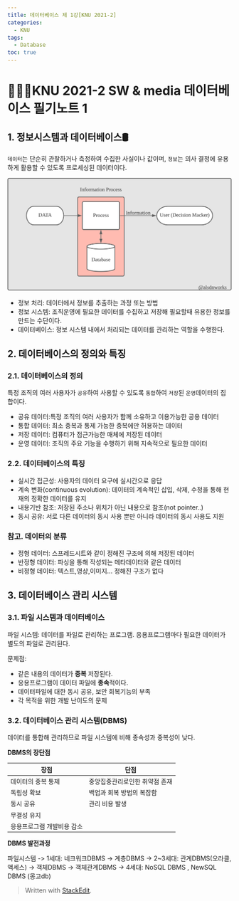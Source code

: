 ```yaml
---
title: 데이터베이스 제 1강[KNU 2021-2]
categories:
  - KNU
tags:
  - Database
toc: true
---
```


# 👨‍💻🏫KNU 2021-2 SW & media 데이터베이스 필기노트 1

## 1. 정보시스템과 데이터베이스🛢

`데이터`는 단순히 관찰하거나 측정하여 수집한 사실이나 값이며,
`정보`는 의사 결정에 유용하게 활용할 수 있도록 프로세싱된 데이터이다. 

![database1](/assets/img/database_1.png) 

- 정보 처리: 데이터에서 정보를 추출하는 과정 또는 방법
- 정보 시스템: 조직운영에 필요한 데이터를 수집하고 저장해 필요할때 유용한 정보를 만드는 수단이다.
- 데이터베이스: 정보 시스템 내에서 처리되는 데이터를 관리하는 역할을 수행한다.




## 2. 데이터베이스의 정의와 특징

### 2.1. 데이터베이스의 정의

 특정 조직의 여러 사용자가 `공유`하여 사용할 수 있도록 `통합`하여 `저장`된 `운영`데이터의 집합이다.

- 공유 데이터:특정 조직의 여러 사용자가 함께 소유하고 이용가능한 공용 데이터
- 통합 데이터: 최소 중복과 통제 가능한 중복에만 허용하는 데이터
- 저장 데이터: 컴퓨터가 접근가능한 매체에 저장된 데이터
- 운영 데이터: 조직의 주요 기능을 수행하기 위해 지속적으로 필요한 데이터

### 2.2. 데이터베이스의 특징 

- 실시간 접근성: 사용자의 데이터 요구에 실시간으로 응답
- 계속 변화(continuous evolution): 데이터의 계속적인 삽입, 삭제, 수정을 통해 현재의 정확한 데이터를 유지
- 내용기반 참조: 저장된 주소나 위치가 아닌 내용으로 참조(not pointer..)
- 동시 공유: 서로 다른 데이터의 동시 사용 뿐만 아니라 데이터의 동시 사용도 지원

### 참고. 데이터의 분류

- 정형 데이터: 스프레드시트와 같이 정해진 구조에 의해 저장된 데이터
- 반정형 데이터: 파싱을 통해 작성되는 메타데이터와 같은 데이터
- 비정형 데이터: 텍스트,영상,이미지... 정해진 구조가 없다

## 3. 데이터베이스 관리 시스템

### 3.1. 파일 시스템과 데이터베이스

파일 시스템: 데이터를 파일로 관리하는 프로그램. 응용프로그램마다 필요한 데이터가 별도의 파일로 관리된다.

문제점: 

- 같은 내용의 데이터가 **중복** 저장된다. 
- 응용프로그램이 데이터 파일에 **종속**적이다.
- 데이터파일에 대한 동시 공유, 보안 회복기능의 부족
- 각 목적을 위한 개발 난이도의 문제

### 3.2. 데이터베이스 관리 시스템(DBMS)	

데이터를 통합해 관리하므로 파일 시스템에 비해 종속성과 중복성이 낮다.

**DBMS의 장단점**

| 장점 | 단점 |
|-----|-----|
| 데이터의 중복 통제 | 중앙집중관리로인한 취약점 존재 |
| 독립성 확보 | 백업과 회복 방법의 복잡함 |
| 동시 공유 |관리 비용 발생|
| 무결성 유지 |     |
| 응용프로그램 개발비용 감소 |     |
			

**DBMS 발전과정**

파일시스템 ->
1세대: 네크워크DBMS -> 계층DBMS -> 
2~3세대: 관계DBMS(오라클, 액세스) -> 객체DBMS -> 객체관계DBMS -> 
4세대: NoSQL DBMS , NewSQL DBMS (몽고db)		

> Written with [StackEdit](https://stackedit.io/).
